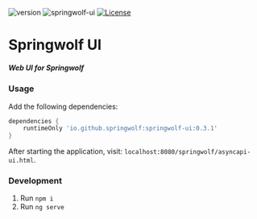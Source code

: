![version](https://img.shields.io/github/v/release/springwolf/springwolf-ui)
![springwolf-ui](https://github.com/springwolf/springwolf-ui/workflows/springwolf-ui/badge.svg)
[![License](https://img.shields.io/badge/License-Apache%202.0-blue.svg)](https://opensource.org/licenses/Apache-2.0)

# Springwolf UI
##### Web UI for Springwolf

### Usage
Add the following dependencies:

```groovy
dependencies {
    runtimeOnly 'io.github.springwolf:springwolf-ui:0.3.1'
}
```

After starting the application, visit: `localhost:8080/springwolf/asyncapi-ui.html`.

### Development
1. Run `npm i`
2. Run `ng serve`
